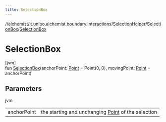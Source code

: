 ```yaml
---
title: SelectionBox
---
```

//[alchemist](../../../../index.html)/[it.unibo.alchemist.boundary.interactions](../../index.html)/[SelectionHelper](../index.html)/[SelectionBox](index.html)/[SelectionBox](-selection-box.html)



# SelectionBox



[jvm]\
fun [SelectionBox](-selection-box.html)(anchorPoint: [Point](https://docs.oracle.com/javase/8/docs/api/java/awt/Point.html) = Point(0, 0), movingPoint: [Point](https://docs.oracle.com/javase/8/docs/api/java/awt/Point.html) = anchorPoint)



## Parameters


jvm

| | |
|---|---|
| anchorPoint | the starting and unchanging [Point](https://docs.oracle.com/javase/8/docs/api/java/awt/Point.html) of the selection |




